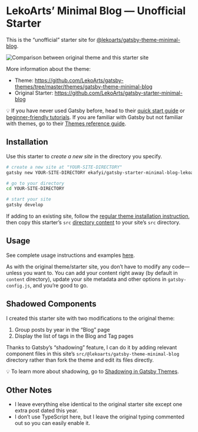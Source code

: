 # LekoArts’ Minimal Blog — Unofficial Starter

This is the “unofficial” starter site for [@lekoarts/gatsby-theme-minimal-blog](https://www.npmjs.com/package/@lekoarts/gatsby-theme-minimal-blog).

<img src="https://raw.githubusercontent.com/ekafyi/gatsby-starter-minimal-blog-lekoarts-unofficial/master/screenshot-comparison.jpg" alt="Comparison between original theme and this starter site">

More information about the theme:

- Theme: https://github.com/LekoArts/gatsby-themes/tree/master/themes/gatsby-theme-minimal-blog
- Original Starter: https://github.com/LekoArts/gatsby-starter-minimal-blog

💡 If you have never used Gatsby before, head to their [quick start guide](https://www.gatsbyjs.org/docs/quick-start/) or [beginner-friendly tutorials](https://www.gatsbyjs.org/tutorial/). If you are familiar with Gatsby but not familiar with themes, go to their [Themes reference guide](https://www.gatsbyjs.org/tutorial/).

## Installation

Use this starter to _create a new site_ in the directory you specify.

```sh
# create a new site at "YOUR-SITE-DIRECTORY"
gatsby new YOUR-SITE-DIRECTORY ekafyi/gatsby-starter-minimal-blog-lekoarts-unofficial

# go to your directory
cd YOUR-SITE-DIRECTORY

# start your site
gatsby develop
```

If adding to an existing site, follow the [regular theme installation instruction](https://github.com/LekoArts/gatsby-themes/tree/master/themes/gatsby-theme-minimal-blog#installation), then copy this starter’s `src` [directory content](https://github.com/ekafyi/gatsby-starter-minimal-blog-lekoarts-unofficial/tree/master/src) to your site’s `src` directory.

## Usage

See complete usage instructions and examples [here](https://github.com/LekoArts/gatsby-themes/tree/master/themes/gatsby-theme-minimal-blog#usage).

As with the original theme/starter site, you don’t have to modify any code—unless you want to. You can add your content right away (by default in `content` directory), update your site metadata and other options in `gatsby-config.js`, and you’re good to go.

## Shadowed Components

I created this starter site with two modifications to the original theme:

1. Group posts by year in the “Blog” page
2. Display the list of tags in the Blog and Tag pages

Thanks to Gatsby’s “shadowing” feature, I can do it by adding relevant component files in this site’s `src/@lekoarts/gatsby-theme-minimal-blog` directory rather than fork the theme and edit its files directly.

💡 To learn more about shadowing, go to [Shadowing in Gatsby Themes](https://www.gatsbyjs.org/docs/themes/shadowing/).

## Other Notes

- I leave everything else identical to the original starter site except one extra post dated this year.
- I don’t use TypeScript here, but I leave the original typing commented out so you can easily enable it.
